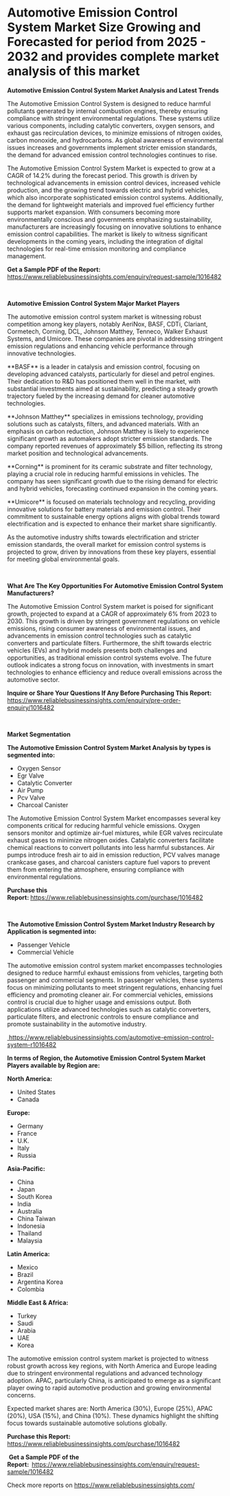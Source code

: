 <p><h1>Automotive Emission Control System Market Size Growing and Forecasted for period from 2025 - 2032 and provides complete market analysis of this market</h1></p><p><strong>Automotive Emission Control System Market Analysis and Latest Trends</strong></p>
<p><p>The Automotive Emission Control System is designed to reduce harmful pollutants generated by internal combustion engines, thereby ensuring compliance with stringent environmental regulations. These systems utilize various components, including catalytic converters, oxygen sensors, and exhaust gas recirculation devices, to minimize emissions of nitrogen oxides, carbon monoxide, and hydrocarbons. As global awareness of environmental issues increases and governments implement stricter emission standards, the demand for advanced emission control technologies continues to rise.</p><p>The Automotive Emission Control System Market is expected to grow at a CAGR of 14.2% during the forecast period. This growth is driven by technological advancements in emission control devices, increased vehicle production, and the growing trend towards electric and hybrid vehicles, which also incorporate sophisticated emission control systems. Additionally, the demand for lightweight materials and improved fuel efficiency further supports market expansion. With consumers becoming more environmentally conscious and governments emphasizing sustainability, manufacturers are increasingly focusing on innovative solutions to enhance emission control capabilities. The market is likely to witness significant developments in the coming years, including the integration of digital technologies for real-time emission monitoring and compliance management.</p></p>
<p><strong>Get a Sample PDF of the Report:&nbsp;</strong> <a href="https://www.reliablebusinessinsights.com/enquiry/request-sample/1016482?utm_campaign=3032&utm_medium=2&utm_source=Github&utm_content=ia&utm_term=30032025&utm_id=automotive-emission-control-system">https://www.reliablebusinessinsights.com/enquiry/request-sample/1016482</a></p>
<p>&nbsp;</p>
<p><strong>Automotive Emission Control System Major Market Players</strong></p>
<p><p>The automotive emission control system market is witnessing robust competition among key players, notably AeriNox, BASF, CDTi, Clariant, Cormetech, Corning, DCL, Johnson Matthey, Tenneco, Walker Exhaust Systems, and Umicore. These companies are pivotal in addressing stringent emission regulations and enhancing vehicle performance through innovative technologies.</p><p>**BASF** is a leader in catalysis and emission control, focusing on developing advanced catalysts, particularly for diesel and petrol engines. Their dedication to R&D has positioned them well in the market, with substantial investments aimed at sustainability, predicting a steady growth trajectory fueled by the increasing demand for cleaner automotive technologies.</p><p>**Johnson Matthey** specializes in emissions technology, providing solutions such as catalysts, filters, and advanced materials. With an emphasis on carbon reduction, Johnson Matthey is likely to experience significant growth as automakers adopt stricter emission standards. The company reported revenues of approximately $5 billion, reflecting its strong market position and technological advancements.</p><p>**Corning** is prominent for its ceramic substrate and filter technology, playing a crucial role in reducing harmful emissions in vehicles. The company has seen significant growth due to the rising demand for electric and hybrid vehicles, forecasting continued expansion in the coming years. </p><p>**Umicore** is focused on materials technology and recycling, providing innovative solutions for battery materials and emission control. Their commitment to sustainable energy options aligns with global trends toward electrification and is expected to enhance their market share significantly.</p><p>As the automotive industry shifts towards electrification and stricter emission standards, the overall market for emission control systems is projected to grow, driven by innovations from these key players, essential for meeting global environmental goals.</p></p>
<p>&nbsp;</p>
<p><strong>What Are The Key Opportunities For Automotive Emission Control System Manufacturers?</strong></p>
<p><p>The Automotive Emission Control System market is poised for significant growth, projected to expand at a CAGR of approximately 6% from 2023 to 2030. This growth is driven by stringent government regulations on vehicle emissions, rising consumer awareness of environmental issues, and advancements in emission control technologies such as catalytic converters and particulate filters. Furthermore, the shift towards electric vehicles (EVs) and hybrid models presents both challenges and opportunities, as traditional emission control systems evolve. The future outlook indicates a strong focus on innovation, with investments in smart technologies to enhance efficiency and reduce overall emissions across the automotive sector.</p></p>
<p><strong>Inquire or Share Your Questions If Any Before Purchasing This Report:</strong> <a href="https://www.reliablebusinessinsights.com/enquiry/pre-order-enquiry/1016482?utm_campaign=3032&utm_medium=2&utm_source=Github&utm_content=ia&utm_term=30032025&utm_id=automotive-emission-control-system">https://www.reliablebusinessinsights.com/enquiry/pre-order-enquiry/1016482</a></p>
<p>&nbsp;</p>
<p><strong>Market Segmentation</strong></p>
<p><strong>The Automotive Emission Control System Market Analysis by types is segmented into:</strong></p>
<p><ul><li>Oxygen Sensor</li><li>Egr Valve</li><li>Catalytic Converter</li><li>Air Pump</li><li>Pcv Valve</li><li>Charcoal Canister</li></ul></p>
<p><p>The Automotive Emission Control System Market encompasses several key components critical for reducing harmful vehicle emissions. Oxygen sensors monitor and optimize air-fuel mixtures, while EGR valves recirculate exhaust gases to minimize nitrogen oxides. Catalytic converters facilitate chemical reactions to convert pollutants into less harmful substances. Air pumps introduce fresh air to aid in emission reduction, PCV valves manage crankcase gases, and charcoal canisters capture fuel vapors to prevent them from entering the atmosphere, ensuring compliance with environmental regulations.</p></p>
<p><strong>Purchase this Report:&nbsp;</strong><a href="https://www.reliablebusinessinsights.com/purchase/1016482?utm_campaign=3032&utm_medium=2&utm_source=Github&utm_content=ia&utm_term=30032025&utm_id=automotive-emission-control-system">https://www.reliablebusinessinsights.com/purchase/1016482</a></p>
<p>&nbsp;</p>
<p><strong>The Automotive Emission Control System Market Industry Research by Application is segmented into:</strong></p>
<p><ul><li>Passenger Vehicle</li><li>Commercial Vehicle</li></ul></p>
<p><p>The automotive emission control system market encompasses technologies designed to reduce harmful exhaust emissions from vehicles, targeting both passenger and commercial segments. In passenger vehicles, these systems focus on minimizing pollutants to meet stringent regulations, enhancing fuel efficiency and promoting cleaner air. For commercial vehicles, emissions control is crucial due to higher usage and emissions output. Both applications utilize advanced technologies such as catalytic converters, particulate filters, and electronic controls to ensure compliance and promote sustainability in the automotive industry.</p></p>
<p><a href="https://www.reliablebusinessinsights.com/automotive-emission-control-system-r1016482?utm_campaign=3032&utm_medium=2&utm_source=Github&utm_content=ia&utm_term=30032025&utm_id=automotive-emission-control-system">&nbsp;https://www.reliablebusinessinsights.com/automotive-emission-control-system-r1016482</a></p>
<p><strong>In terms of Region, the Automotive Emission Control System Market Players available by Region are:</strong></p>
<p>
    <p> <strong> North America: </strong>
        <ul>
            <li>United States</li>
            <li>Canada</li>
        </ul>
        </p> 
    <p> <strong> Europe: </strong>
        <ul>
            <li>Germany</li>
            <li>France</li>
            <li>U.K.</li>
            <li>Italy</li>
            <li>Russia</li>
        </ul>
        </p> 
    <p> <strong> Asia-Pacific: </strong>
        <ul>
            <li>China</li>
            <li>Japan</li>
            <li>South Korea</li>
            <li>India</li>
            <li>Australia</li>
            <li>China Taiwan</li>
            <li>Indonesia</li>
            <li>Thailand</li>
            <li>Malaysia</li>
        </ul>
        </p> 
    <p> <strong> Latin America: </strong>
        <ul>
            <li>Mexico</li>
            <li>Brazil</li>
            <li>Argentina Korea</li>
            <li>Colombia</li>
        </ul>
        </p> 
    <p> <strong> Middle East & Africa: </strong>
        <ul>
            <li>Turkey</li>
            <li>Saudi</li>
            <li>Arabia</li>
            <li>UAE</li>
            <li>Korea</li>
        </ul>
    </p>
    </p>
<p><p>The automotive emission control system market is projected to witness robust growth across key regions, with North America and Europe leading due to stringent environmental regulations and advanced technology adoption. APAC, particularly China, is anticipated to emerge as a significant player owing to rapid automotive production and growing environmental concerns. </p><p>Expected market shares are: North America (30%), Europe (25%), APAC (20%), USA (15%), and China (10%). These dynamics highlight the shifting focus towards sustainable automotive solutions globally.</p></p>
<p><strong>Purchase this Report: </strong><a href="https://www.reliablebusinessinsights.com/purchase/1016482?utm_campaign=3032&utm_medium=2&utm_source=Github&utm_content=ia&utm_term=30032025&utm_id=automotive-emission-control-system">https://www.reliablebusinessinsights.com/purchase/1016482</a></p>
<p>&nbsp;<strong>Get a Sample PDF of the Report:&nbsp;&nbsp;</strong><a href="https://www.reliablebusinessinsights.com/enquiry/request-sample/1016482?utm_campaign=3032&utm_medium=2&utm_source=Github&utm_content=ia&utm_term=30032025&utm_id=automotive-emission-control-system">https://www.reliablebusinessinsights.com/enquiry/request-sample/1016482</a></p>
<p><strong></strong></p>
<p>Check more reports on <a href="https://www.reliablebusinessinsights.com/?utm_campaign=3032&utm_medium=2&utm_source=Github&utm_content=ia&utm_term=30032025&utm_id=automotive-emission-control-system">https://www.reliablebusinessinsights.com/</a></p>